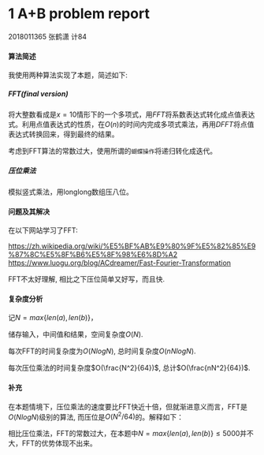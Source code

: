 # 1 A+B problem report

2018011365 张鹤潇 计84

#### 算法简述

我使用两种算法实现了本题，简述如下:

##### FFT(final version)

将大整数看成是$x=10$情形下的一个多项式，用$FFT$将系数表达式转化成点值表达式。利用点值表达式的性质，在$O(n)$的时间内完成多项式乘法，再用$DFFT$将点值表达式转换回来，得到最终的结果。

考虑到FFT算法的常数过大，使用所谓的`蝴蝶操作`将递归转化成迭代。

##### 压位乘法

模拟竖式乘法，用longlong数组压八位。

#### 问题及其解决

在以下网站学习了FFT:

https://zh.wikipedia.org/wiki/%E5%BF%AB%E9%80%9F%E5%82%85%E9%87%8C%E5%8F%B6%E5%8F%98%E6%8D%A2
<https://www.luogu.org/blog/ACdreamer/Fast-Fourier-Transformation>

FFT不太好理解, 相比之下压位简单又好写，而且快.

#### 复杂度分析

记$N=max\{len(a),len(b)\}$，

储存输入，中间值和结果，空间复杂度$O(N)$.

每次FFT的时间复杂度为$O(NlogN)$, 总时间复杂度$O(nNlogN)$.

每次压位乘法的时间复杂度$O(\frac{N^2}{64})$, 总计$O(\frac{nN^2}{64})$.

#### 补充

在本题情境下，压位乘法的速度要比FFT快近十倍，但就渐进意义而言，FFT是$O(NlogN)$级别的算法, 而压位是$O(N^2/64)$的。解释如下：

相比压位乘法，FFT的常数过大，在本题中$N=max\{len(a),len(b)\}\le 5000$并不大，FFT的优势体现不出来。